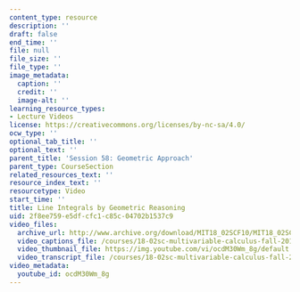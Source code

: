 ```yaml
---
content_type: resource
description: ''
draft: false
end_time: ''
file: null
file_size: ''
file_type: ''
image_metadata:
  caption: ''
  credit: ''
  image-alt: ''
learning_resource_types:
- Lecture Videos
license: https://creativecommons.org/licenses/by-nc-sa/4.0/
ocw_type: ''
optional_tab_title: ''
optional_text: ''
parent_title: 'Session 58: Geometric Approach'
parent_type: CourseSection
related_resources_text: ''
resource_index_text: ''
resourcetype: Video
start_time: ''
title: Line Integrals by Geometric Reasoning
uid: 2f8ee759-e5df-cfc1-c85c-04702b1537c9
video_files:
  archive_url: http://www.archive.org/download/MIT18_02SCF10/MIT18_02SCF10Rec_41_300k.mp4
  video_captions_file: /courses/18-02sc-multivariable-calculus-fall-2010/78c3f3e68225588e94e090cbf0813073_ocdM30Wm_8g.vtt
  video_thumbnail_file: https://img.youtube.com/vi/ocdM30Wm_8g/default.jpg
  video_transcript_file: /courses/18-02sc-multivariable-calculus-fall-2010/c5bd7773d84e1e28bdcdf616bca12f6d_ocdM30Wm_8g.pdf
video_metadata:
  youtube_id: ocdM30Wm_8g
---
```

